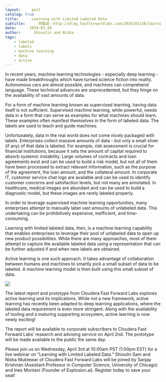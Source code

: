```yaml
---
layout:     post
catalog: true
title:      Learning with Limited Labeled Data
subtitle:      转载自：http://blog.fastforwardlabs.com/2019/03/20/learning-with-limited-labeled-data.html
date:      2019-03-20
author:      Shioulin and Nisha
tags:
    - labeled
    - labels
    - machine learning
    - data
    - active
---
```


In recent years, machine learning technologies - especially deep learning - have made breakthroughs which have turned science fiction into reality. Autonomous cars are almost possible, and machines can comprehend language. These technical advances are unprecedented, but they hinge on the availability of vast amounts of data.

For a form of machine learning known as supervised learning, having data itself is not sufficient. Supervised machine learning, while powerful, needs data in a form that can serve as examples for what machines should learn. These examples often manifest themselves in the form of labeled data. The labels are used to teach and guide machines.

Unfortunately, data in the real world does not come nicely packaged with labels. Enterprises collect massive amounts of data - but only a small sliver (if any) of that data is labeled. For example, risk assessment is crucial for financial institutions, because it sets the amount of capital required to absorb systemic instability. Large volumes of contracts and loan agreements exist and can be used to build a risk model, but not all of them have been processed to extract relevant information, such as the purpose of the agreement, the loan amount, and the collateral amount. In corporate IT, customer service chat logs are available and can be used to identify customer concerns and satisfaction levels, but not many are annotated. In healthcare, medical images are abundant and can be used to build a diagnostic model, but these images are rarely labeled properly.

In order to leverage supervised machine learning opportunities, many enterprises attempt to manually label vast amounts of unlabeled data. This undertaking can be prohibitively expensive, inefficient, and time-consuming.

Learning with limited labeled data, then, is a machine learning capability that enables enterprises to leverage their pool of unlabeled data to open up new product possibilities. While there are many approaches, most of them attempt to capture the available labeled data using a representation that can be further adjusted if and when new labels are obtained.

Active learning is one such approach. It takes advantage of collaboration between humans and machines to smartly pick a small subset of data to be labeled. A machine learning model is then built using this small subset of data.

![](http://blog.fastforwardlabs.com/images/editor_uploads/2019-03-21-201701-AL_loop.png)


The latest report and prototype from Cloudera Fast Forward Labs explores active learning and its implications. While not a new framework, active learning has recently been adapted to deep learning applications, where the labeled data requirement is even more stringent. Along with the availability of tooling and a maturing supporting ecosystem, active learning is now newly exciting!

The report will be available to corporate subscribers to Cloudera Fast Forward Labs’ research and advising service on April 2nd. The prototype will be made available to the public the same day.

Please join us on Wednesday, April 3rd at 10:00am PST (1:00pm EST) for a live webinar on “Learning with Limited Labeled Data.” Shioulin Sam and Nisha Muktewar of Cloudera Fast Forward Labs will be joined by Sanjay Krishnan (Assistant Professor in Computer Science, University of Chicago) and Ines Montani (Founder of Explosion.ai). Register today to save your seat!
